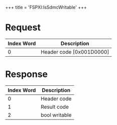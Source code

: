 +++
title = 'FSPXI:IsSdmcWritable'
+++

# Request

| Index Word | Description                |
|------------|----------------------------|
| 0          | Header code \[0x001D0000\] |

# Response

| Index Word | Description   |
|------------|---------------|
| 0          | Header code   |
| 1          | Result code   |
| 2          | bool writable |